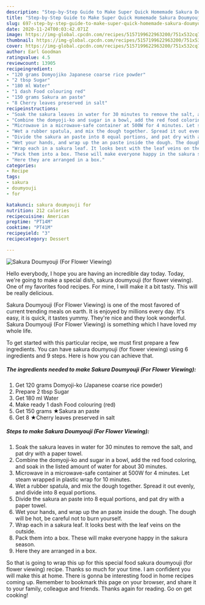 ```yaml
---
description: "Step-by-Step Guide to Make Super Quick Homemade Sakura Doumyouji (For Flower Viewing)"
title: "Step-by-Step Guide to Make Super Quick Homemade Sakura Doumyouji (For Flower Viewing)"
slug: 697-step-by-step-guide-to-make-super-quick-homemade-sakura-doumyouji-for-flower-viewing
date: 2020-11-24T00:03:42.071Z
image: https://img-global.cpcdn.com/recipes/5157199622963200/751x532cq70/sakura-doumyouji-for-flower-viewing-recipe-main-photo.jpg
thumbnail: https://img-global.cpcdn.com/recipes/5157199622963200/751x532cq70/sakura-doumyouji-for-flower-viewing-recipe-main-photo.jpg
cover: https://img-global.cpcdn.com/recipes/5157199622963200/751x532cq70/sakura-doumyouji-for-flower-viewing-recipe-main-photo.jpg
author: Earl Goodman
ratingvalue: 4.5
reviewcount: 13905
recipeingredient:
- "120 grams Domyojiko Japanese coarse rice powder"
- "2 tbsp Sugar"
- "180 ml Water"
- "1 dash Food colouring red"
- "150 grams Sakura an paste"
- "8 Cherry leaves preserved in salt"
recipeinstructions:
- "Soak the sakura leaves in water for 30 minutes to remove the salt, and pat dry with a paper towel."
- "Combine the domyoji-ko and sugar in a bowl, add the red food coloring, and soak in the listed amount of water for about 30 minutes."
- "Microwave in a microwave-safe container at 500W for 4 minutes. Let steam wrapped in plastic wrap for 10 minutes."
- "Wet a rubber spatula, and mix the dough together. Spread it out evenly, and divide into 8 equal portions."
- "Divide the sakura an paste into 8 equal portions, and pat dry with a paper towel."
- "Wet your hands, and wrap up the an paste inside the dough. The dough will be hot, be careful not to burn yourself."
- "Wrap each in a sakura leaf. It looks best with the leaf veins on the outside."
- "Pack them into a box. These will make everyone happy in the sakura season."
- "Here they are arranged in a box."
categories:
- Recipe
tags:
- sakura
- doumyouji
- for

katakunci: sakura doumyouji for 
nutrition: 212 calories
recipecuisine: American
preptime: "PT14M"
cooktime: "PT41M"
recipeyield: "3"
recipecategory: Dessert

---
```



![Sakura Doumyouji (For Flower Viewing)](https://img-global.cpcdn.com/recipes/5157199622963200/751x532cq70/sakura-doumyouji-for-flower-viewing-recipe-main-photo.jpg)

Hello everybody, I hope you are having an incredible day today. Today, we're going to make a special dish, sakura doumyouji (for flower viewing). One of my favorites food recipes. For mine, I will make it a bit tasty. This will be really delicious.



Sakura Doumyouji (For Flower Viewing) is one of the most favored of current trending meals on earth. It is enjoyed by millions every day. It's easy, it is quick, it tastes yummy. They're nice and they look wonderful. Sakura Doumyouji (For Flower Viewing) is something which I have loved my whole life.


To get started with this particular recipe, we must first prepare a few ingredients. You can have sakura doumyouji (for flower viewing) using 6 ingredients and 9 steps. Here is how you can achieve that.

<!--inarticleads1-->

##### The ingredients needed to make Sakura Doumyouji (For Flower Viewing):

1. Get 120 grams Domyoji-ko (Japanese coarse rice powder)
1. Prepare 2 tbsp Sugar
1. Get 180 ml Water
1. Make ready 1 dash Food colouring (red)
1. Get 150 grams ★Sakura an paste
1. Get 8 ★Cherry leaves preserved in salt




<!--inarticleads2-->

##### Steps to make Sakura Doumyouji (For Flower Viewing):

1. Soak the sakura leaves in water for 30 minutes to remove the salt, and pat dry with a paper towel.
1. Combine the domyoji-ko and sugar in a bowl, add the red food coloring, and soak in the listed amount of water for about 30 minutes.
1. Microwave in a microwave-safe container at 500W for 4 minutes. Let steam wrapped in plastic wrap for 10 minutes.
1. Wet a rubber spatula, and mix the dough together. Spread it out evenly, and divide into 8 equal portions.
1. Divide the sakura an paste into 8 equal portions, and pat dry with a paper towel.
1. Wet your hands, and wrap up the an paste inside the dough. The dough will be hot, be careful not to burn yourself.
1. Wrap each in a sakura leaf. It looks best with the leaf veins on the outside.
1. Pack them into a box. These will make everyone happy in the sakura season.
1. Here they are arranged in a box.




So that is going to wrap this up for this special food sakura doumyouji (for flower viewing) recipe. Thanks so much for your time. I am confident you will make this at home. There is gonna be interesting food in home recipes coming up. Remember to bookmark this page on your browser, and share it to your family, colleague and friends. Thanks again for reading. Go on get cooking!
